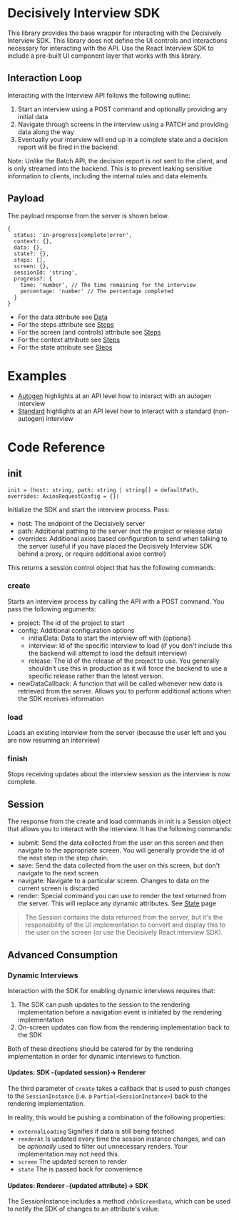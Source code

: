 # Decisively Interview SDK

This library provides the base wrapper for interacting with the Decisively Interview SDK. This library does not define the UI controls and interactions necessary for interacting with the API. Use the React Interview SDK to include a pre-built UI component layer that works with this library.

## Interaction Loop

Interacting with the Interview API follows the following outline:

1. Start an interview using a POST command and optionally providing any initial data
2. Navigate through screens in the interview using a PATCH and providing data along the way
3. Eventually your interview will end up in a complete state and a decision report will be fired in the backend.

Note: Unlike the Batch API, the decision report is not sent to the client, and is only streamed into the backend. This is to prevent leaking sensitive information to clients, including the internal rules and data elements.

## Payload

The payload response from the server is shown below.

```
{
  status: 'in-progress|complete|error',
  context: {},
  data: {},
  state?: {},
  steps: [],
  screen: {},
  sessionId: 'string',
  progress?: {
    time: 'number', // The time remaining for the interview
    percentage: 'number' // The percentage completed
  }
}
```

- For the data attribute see [Data](./docs/Data.md)
- For the steps attribute see [Steps](./docs/Steps.md)
- For the screen (and controls) attribute see [Steps](./docs/Steps.md)
- For the context attribute see [Steps](./docs/Context.md)
- For the state attribute see [Steps](./docs/Context.md)

# Examples

- [Autogen](./docs/Examples/Autogen.md) highlights at an API level how to interact with an autogen interview
- [Standard](./docs/Examples/Standard.md) highlights at an API level how to interact with a standard (non-autogen) interview

# Code Reference

## init
```
init = (host: string, path: string | string[] = defaultPath, overrides: AxiosRequestConfig = {})
```
Initialize the SDK and start the interview process. Pass:
- host: The endpoint of the Decisively server
- path: Additional pathing to the server (not the project or release data)
- overrides: Additional axios based configuration to send when talking to the server (useful if you have placed the Decisively Interview SDK behind a proxy, or require additional axios control)

This returns a session control object that has the following commands:

### create
Starts an interview process by calling the API with a POST command. You pass the following arguments:
- project: The id of the project to start
- config: Additional configuration options
  - initialData: Data to start the interview off with (optional)
  - interview: Id of the specific interview to load (if you don't include this the backend will attempt to load the default interview)
  - release: The id of the release of the project to use. You generally shouldn't use this in production as it will force the backend to use a specific release rather than the latest version.
- newDataCallback: A function that will be called whenever new data is retrieved from the server. Allows you to perform additional actions when the SDK receives information

### load
Loads an existing interview from the server (because the user left and you are now resuming an interview)

### finish
Stops receiving updates about the interview session as the interview is now complete.

## Session
The response from the create and load commands in init is a Session object that allows you to interact with the interview. It has the following commands:

- submit: Send the data collected from the user on this screen and then navigate to the appropriate screen. You will generally provide the id of the next step in the step chain.
- save: Send the data collected from the user on this screen, but don't navigate to the next screen.
- navigate: Navigate to a particular screen. Changes to data on the current screen is discarded
- render: Special command you can use to render the text returned from the server. This will replace any dynamic attributes. See [State](./docs/State.md) page

> The Session contains the data returned from the server, but it's the responsibility of the UI implementation to convert and display this to the user on the screen (or use the Decisively React Interview SDK).

## Advanced Consumption

### Dynamic Interviews

Interaction with the SDK for enabling dynamic interviews requires that:

1. The SDK can push updates to the session to the rendering implementation before a navigation event is initiated by the rendering implementation
2. On-screen updates can flow from the rendering implementation back to the SDK

Both of these directions should be catered for by the rendering implementation in order for dynamic interviews to function.

#### Updates: SDK -{updated session}-> Renderer

The third parameter of `create` takes a callback that is used to push changes to the `SessionInstance` (i.e. a `Partial<SessionInstance>`) back to the rendering implementation.

In reality, this would be pushing a combination of the following properties:

- `externalLoading` Signifies if data is still being fetched
- `renderAt` Is updated every time the session instance changes, and can be _optionally_ used to filter out unnecessary renders. Your implementation may not need this.
- `screen` The updated screen to render
- `state` The is passed back for convenience

#### Updates: Renderer -{updated attribute}-> SDK

The SessionInstance includes a method `chOnScreenData`, which can be used to notify the SDK of changes to an attribute's value.